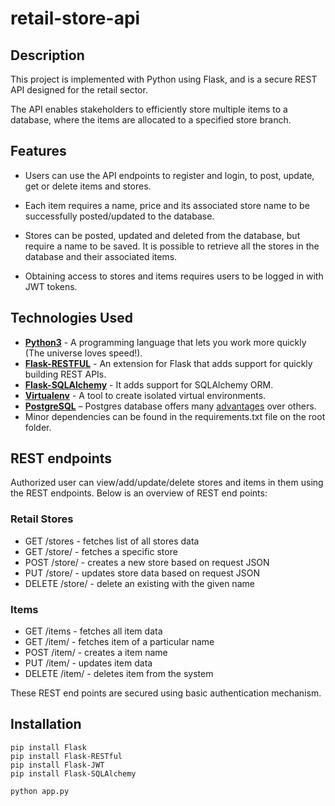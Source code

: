 # retail-store-api

## Description
This project is implemented with Python using Flask, and is a secure REST API designed for the retail sector.

The API enables stakeholders to efficiently store multiple items to a database, where the items are allocated to a specified store branch.

## Features
* Users can use the API endpoints to register and login, to post, update, get or delete items and stores.

* Each item requires a name, price and its associated store name to be successfully posted/updated to the database.

* Stores can be posted, updated and deleted from the database, but require a name to be saved. It is possible to retrieve all the stores in the database and their associated items.

* Obtaining access to stores and items requires users to be logged in with JWT tokens.

## Technologies Used
* **[Python3](https://www.python.org/downloads/)** - A programming language that lets you work more quickly (The universe loves speed!).
* **[Flask-RESTFUL](https://flask-restful.readthedocs.io/en/latest/)** - An extension for Flask that adds support for quickly building REST APIs.
* **[Flask-SQLAlchemy](https://flask-sqlalchemy.palletsprojects.com/)** - It adds support for SQLAlchemy ORM.
* **[Virtualenv](https://virtualenv.pypa.io/en/stable/)** - A tool to create isolated virtual environments.
* **[PostgreSQL](https://www.postgresql.org/download/)** – Postgres database offers many [advantages](https://www.postgresql.org/about/advantages/) over others.
* Minor dependencies can be found in the requirements.txt file on the root folder.


## REST endpoints
Authorized user can view/add/update/delete stores and items in them using the REST endpoints. Below is an overview of REST end points:

### Retail Stores
*  GET /stores - fetches list of all stores data
*  GET /store/<name> - fetches a specific store
*  POST /store/<name> - creates a new store based on request JSON
*  PUT /store/<name> - updates store data based on request JSON
*  DELETE /store/<name> - delete an existing with the given name


### Items
*  GET /items - fetches all item data
*  GET /item/<name> - fetches item of a particular name
*  POST /item/<name> - creates a item name
*  PUT /item/<name> - updates item data
*  DELETE /item/<name> - deletes item from the system

 These REST end points are secured using basic authentication mechanism. 

## Installation

```
pip install Flask
pip install Flask-RESTful
pip install Flask-JWT
pip install Flask-SQLAlchemy

python app.py
```